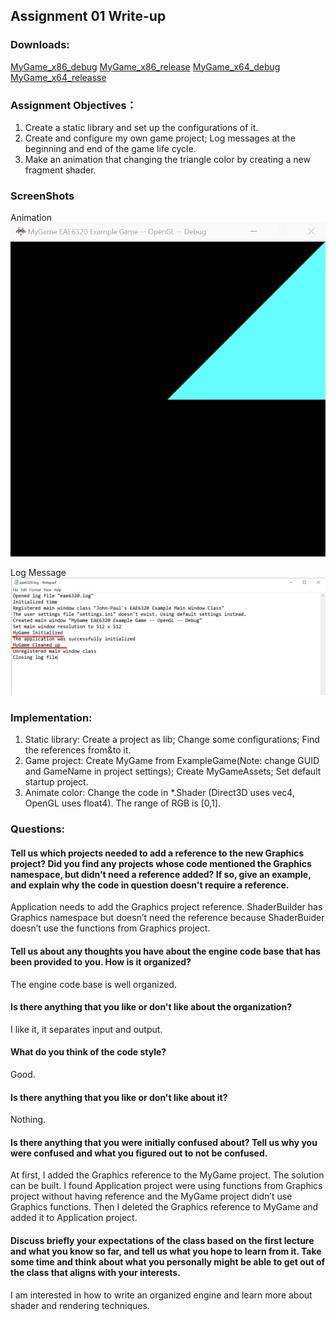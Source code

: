 ## Assignment 01 Write-up

### Downloads:
[MyGame_x86_debug](https://github.com/XingnanChen/Engineer2/raw/master/Assignment01/MyGame_x86_debug.zip)
[MyGame_x86_release](https://github.com/XingnanChen/Engineer2/raw/master/Assignment01/MyGame_x86_release.zip)
[MyGame_x64_debug](https://github.com/XingnanChen/Engineer2/raw/master/Assignment01/MyGame_x64_debug.zip)
[MyGame_x64_releasse](https://github.com/XingnanChen/Engineer2/raw/master/Assignment01/MyGame_x64_releasse.zip)


### Assignment Objectives：
1. Create a static library and set up the configurations of it.
2. Create and configure my own game project; Log messages at the beginning and end of the game life cycle.
3. Make an animation that changing the triangle color by creating a new fragment shader.

### ScreenShots 
Animation  
![Image](Assignment01/AnimateColor.gif)  

Log Message  
![Image](Assignment01/LogPic.png)  

### Implementation:
1. Static library: Create a project as lib; Change some configurations; Find the references from&to it.
2. Game project: Create MyGame from ExampleGame(Note: change GUID and GameName in project settings); Create MyGameAssets; Set default startup project.
3. Animate color: Change the code in *.Shader (Direct3D uses vec4, OpenGL uses float4). The range of RGB is [0,1].   

### Questions:
#### Tell us which projects needed to add a reference to the new Graphics project? Did you find any projects whose code mentioned the Graphics namespace, but didn't need a reference added? If so, give an example, and explain why the code in question doesn't require a reference. 
Application needs to add the Graphics project reference.
ShaderBuilder has Graphics namespace but doesn’t need the reference because ShaderBuider doesn’t use the functions from Graphics project.

#### Tell us about any thoughts you have about the engine code base that has been provided to you. How is it organized?  
The engine code base is well organized. 

#### Is there anything that you like or don't like about the organization? 
I like it, it separates input and output. 

#### What do you think of the code style?
Good.

#### Is there anything that you like or don't like about it?
Nothing.

#### Is there anything that you were initially confused about? Tell us why you were confused and what you figured out to not be confused. 
At first, I added the Graphics reference to the MyGame project. The solution can be built. I found Application project were using functions from Graphics project without having reference and the MyGame project didn’t use Graphics functions. Then I deleted the Graphics reference to MyGame and added it to Application project.

#### Discuss briefly your expectations of the class based on the first lecture and what you know so far, and tell us what you hope to learn from it. Take some time and think about what you personally might be able to get out of the class that aligns with your interests.
I am interested in how to write an organized engine and learn more about shader and rendering techniques. 

